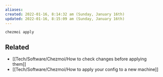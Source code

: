 ```yaml
---
aliases: 
created: 2022-01-16, 8:14:32 am (Sunday, January 16th)
updated: 2022-01-16, 8:15:09 am (Sunday, January 16th)
---
```

`chezmoi apply`

## Related
- [[Tech/Software/Chezmoi/How to check changes before applying them]]
- [[Tech/Software/Chezmoi/How to apply your config to a new machine]]